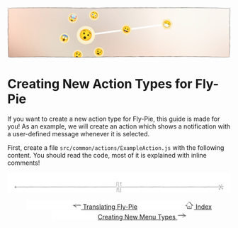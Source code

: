 <p align="center">
  <img src ="pics/banner-01.jpg" />
</p>

# Creating New Action Types for Fly-Pie

If you want to create a new action type for Fly-Pie, this guide is made for you!
As an example, we will create an action which shows a notification with a user-defined message whenever it is selected.

First, create a file `src/common/actions/ExampleAction.js` with the following content.
You should read the code, most of it is explained with inline comments!

<p align="center"><img src ="pics/hr.svg" /></p>

<p align="center">
  <img src="pics/nav-space.svg"/>
  <a href="translating.md"><img src ="pics/left-arrow.png"/> Translating Fly-Pie</a>
  <img src="pics/nav-space.svg"/>
  <a href="../README.md#getting-started"><img src ="pics/home.png"/> Index</a>
  <img src="pics/nav-space.svg"/>
  <a href="creating-menus.md">Creating New Menu Types <img src ="pics/right-arrow.png"/></a>
</p>
